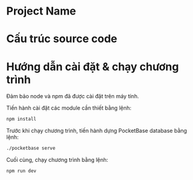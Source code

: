 # Project Name

# Cấu trúc source code

# Hướng dẫn cài đặt & chạy chương trình
Đảm bảo node và npm đã được cài đặt trên máy tính.  

Tiến hành cài đặt các module cần thiết bằng lệnh:  

```bash
npm install
```

Trước khi chạy chương trình, tiến hành dựng PocketBase database bằng lệnh:
  
```bash
./pocketbase serve
```

Cuối cùng, chạy chương trình bằng lệnh:

```bash
npm run dev
```
